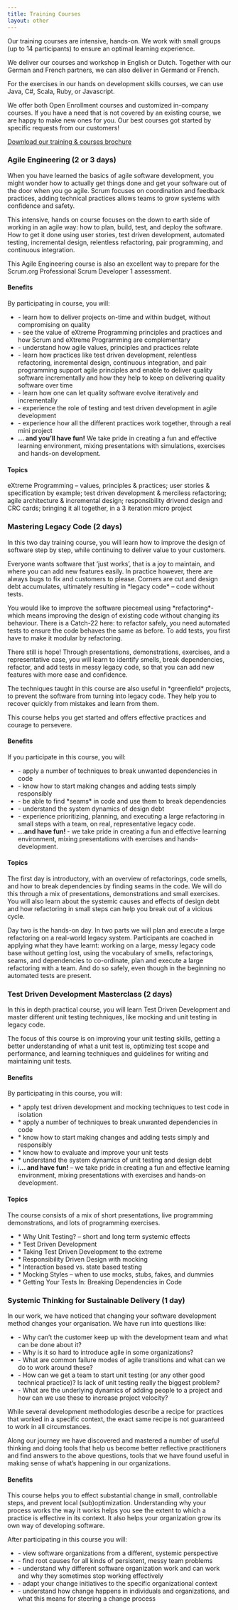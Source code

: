 ```yaml
---
title: Training Courses
layout: other
---
```

<div class="post">
<p>Our training courses are intensive, hands-on. We work with small groups (up to 14 participants) to ensure an optimal learning experience.</p>
<p>We deliver our courses and workshop in English or Dutch. Together with our German and French partners, we can also deliver in Germand or French.</p>
<p>For the exercises in our hands on development skills courses, we can use Java, C#, Scala, Ruby, or Javascript.</p>

<p>We offer both Open Enrollment courses and customized in-company courses. If you have a need that is not covered by an existing course, we are happy 
to make new ones for you. Our best courses got started by specific 
requests from our customers!

<p><a href="attachments/courses_and_workshops_2016.pdf">Download our training & courses brochure</a></p>
</div>

<h3>Agile Engineering (2 or 3 days)</h3>

<p>When you have learned the basics of agile software development, you might wonder how to actually get things done and get your software out of the door when you go agile. Scrum focuses on coordination and feedback practices, adding technical practices allows teams to grow systems with confidence and safety.

<p>This intensive, hands on course focuses on the down to earth side of working in an agile way: how to plan, build, test, and deploy the software. How to get it done using user stories, test driven development, automated testing, incremental design, relentless refactoring, pair programming, and continuous integration.

<p>This Agile Engineering course is also an excellent way to prepare for the Scrum.org Professional Scrum Developer 1 assessment.

<h4>Benefits</h4>

<p>By participating in course, you will:
<ul>
<li>- learn how to deliver projects on-time and within budget, without compromising on quality
<li>- see the value of eXtreme Programming principles and practices and how Scrum and eXtreme Programming are complementary
<li>- understand how agile values, principles and practices relate
<li>- learn how practices like test driven development, relentless refactoring, incremental design, continuous integration, and pair programming support agile principles and enable to deliver quality software incrementally and how they help to keep on delivering quality software over time
<li>- learn how one can let quality software evolve iteratively and incrementally
<li>- experience the role of testing and test driven development in agile development
<li>- experience how all the different practices work together, through a real mini project
<li><strong>... and you’ll have fun!</strong> We take pride in creating a fun and effective learning environment, mixing presentations with simulations, exercises and hands-on development.
</ul>

<h4>Topics</h4>

<p>eXtreme Programming – values, principles &amp; practices; user stories &amp; specification by example; test driven development &amp; merciless refactoring; 
agile architecture &amp; incremental design; responsibility drivend design and CRC cards; bringing it all together, in a 3 iteration micro project

<h3>Mastering Legacy Code (2 days)</h3>

<p>In this two day training course, you will learn how to improve the
design of software step by step, while continuing to deliver value to
your customers.

<p>Everyone wants software that ‘just works’, that is a joy to maintain,
and where you can add new features easily. In practice however, there
are always bugs to fix and customers to please. Corners are cut and
design debt accumulates, ultimately resulting in *legacy code* – code
without tests.

<p>You would like to improve the software piecemeal using *refactoring*-
which means improving the design of existing code without changing its
behaviour. There is a Catch-22 here: to refactor safely, you need
automated tests to ensure the code behaves the same as before. To add
tests, you first have to make it modular by refactoring.

<p>There still is hope! Through presentations, demonstrations, exercises,
and a representative case, you will learn to identify smells, break
dependencies, refactor, and add tests in messy legacy code, so that you
can add new features with more ease and confidence.

<p>The techniques taught in this course are also useful in *greenfield*
projects, to prevent the software from turning into legacy code. They
help you to recover quickly from mistakes and learn from them.

<p>This course helps you get started and offers effective practices and
courage to persevere.

<h4>Benefits</h4>

<p>If you participate in this course, you will:
<ul>
<li>- apply a number of techniques to break unwanted dependencies in code
<li>- know how to start making changes and adding tests simply responsibly
<li>- be able to find *seams* in code and use them to break dependencies
<li>- understand the system dynamics of design debt
<li>- experience prioritizing, planning, and executing a large refactoring in small steps with a team, on real, representative legacy code.
<li><strong>...and have fun! </strong>- we take pride in creating a fun and effective learning
 environment, mixing presentations with exercises and hands-development.
</ul>

 <h4>Topics</h4>

 <p>The first day is introductory, with an overview of refactorings, code
 smells, and how to break dependencies by finding seams in the code. We
 will do this through a mix of presentations, demonstrations and small
 exercises. You will also learn about the systemic causes and effects of
 design debt and how refactoring in small steps can help you break out of
 a vicious cycle.

 <p>Day two is the hands-on day. In two parts we will plan and execute a
 large refactoring on a real-world legacy system. Participants are
 coached in applying what they have learnt: working on a large, messy
 legacy code base without getting lost, using the vocabulary of smells,
 refactorings, seams, and dependencies to co-ordinate, plan and execute a
 large refactoring with a team. And do so safely, even though in the
 beginning no automated tests are present.
 
<h3>Test Driven Development Masterclass (2 days)</h3>

<p>In this in depth practical course, you will learn Test Driven Development and master different unit testing techniques, like mocking and unit testing in legacy code.

<p>The focus of this course is on improving your unit testing skills, getting a better understanding of what a unit test is,
optimizing test scope and performance, and learning techniques and guidelines for writing and maintaining unit tests.

<h4>Benefits</h4>

<p> By participating in this course, you will:
<ul>
<li>* apply test driven development and mocking techniques to test code in isolation
<li>* apply a number of techniques to break unwanted dependencies in code
<li>* know how to start making changes and adding tests simply and responsibly
<li>* know how to evaluate and improve your unit tests
<li>* understand the system dynamics of unit testing and design debt
<li>i<strong>... and have fun!</strong> – we take pride in creating a fun and effective learning environment, mixing presentations with exercises and hands-on development.
</ul>

<h4>Topics</h4>

<p>The course consists of a mix of short presentations, live programming demonstrations, and lots of programming exercises.
<ul>
<li>* Why Unit Testing? – short and long term systemic effects
<li>* Test Driven Development
<li>* Taking Test Driven Development to the extreme
<li>* Responsibility Driven Design with mocking
<li>* Interaction based vs. state based testing
<li>* Mocking Styles – when to use mocks, stubs, fakes, and dummies
<li>* Getting Your Tests In: Breaking Dependencies in Code
</ul>

<h3>Systemic Thinking for Sustainable Delivery (1 day)</h3>

<p>In our work, we have noticed that changing your software development
method changes your organisation. We have run into questions like:
<ul>
<li>- Why can’t the customer keep up with the development team and what can be done about it?
<li>- Why is it so hard to introduce agile in some organizations?
<li>- What are common failure modes of agile transitions and what can we do to work around these?
<li>- How can we get a team to start unit testing (or any other good technical practice)? Is lack of unit testing really the biggest problem?
<li>- What are the underlying dynamics of adding people to a project and how can we use these to increase project velocity?
</ul>

<p>While several development methodologies describe a recipe for practices
that worked in a specific context, the exact same recipe is not
guaranteed to work in all circumstances.

<p>Along our journey we have discovered and mastered a number of useful
                thinking and doing tools that help us become better reflective
                practitioners and find answers to the above questions, tools that we
                have found useful in making sense of what’s happening in our
organizations.

<h4>Benefits</h4>

<p>                This course helps you to effect substantial change in small,
                controllable steps, and prevent local (sub)optimization. Understanding
                why your process works the way it works helps you see the extent to
                which a practice is effective in its context. It also helps your
organization grow its own way of developing software.

<p>                After participating in this course you will:
<ul>
<li>                -   view software organizations from a different, systemic perspective
<li>                -   find root causes for all kinds of persistent, messy team problems
<li>                -   understand why different software organization work and can work and
                    why they sometimes stop working effectively
<li>                    -   adapt your change initiatives to the specific organizational context
<li>                    -   understand how change happens in individuals and organizations, and
                        what this means for steering a change process
</ul>

